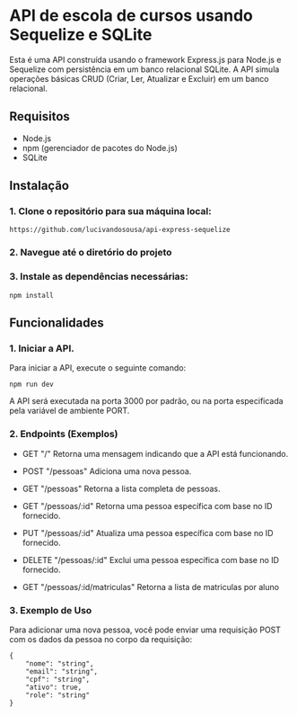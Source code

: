 # API de escola de cursos usando Sequelize e SQLite

Esta é uma API construída usando o framework Express.js para Node.js e Sequelize com persistência em um banco relacional SQLite. A API simula operações básicas CRUD (Criar, Ler, Atualizar e Excluir) em um banco relacional.

## Requisitos

- Node.js
- npm (gerenciador de pacotes do Node.js)
- SQLite

## Instalação

### 1. Clone o repositório para sua máquina local:

```
https://github.com/lucivandosousa/api-express-sequelize
```
### 2. Navegue até o diretório do projeto

### 3. Instale as dependências necessárias:

  ```
  npm install
  ```
## Funcionalidades
### 1. Iniciar a API.

Para iniciar a API, execute o seguinte comando:

```
npm run dev
```
A API será executada na porta 3000 por padrão, ou na porta especificada pela variável de ambiente PORT.

### 2. Endpoints (Exemplos)

 - GET "/" Retorna uma mensagem indicando que a API está funcionando.

 - POST "/pessoas" Adiciona uma nova pessoa.

 - GET "/pessoas" Retorna a lista completa de pessoas.

 - GET "/pessoas/:id" Retorna uma pessoa específica com base no ID fornecido.

 - PUT "/pessoas/:id" Atualiza uma pessoa específica com base no ID fornecido.

 - DELETE "/pessoas/:id" Exclui uma pessoa específica com base no ID fornecido.
 
 - GET "/pessoas/:id/matriculas" Retorna a lista de matriculas por aluno

### 3. Exemplo de Uso

Para adicionar uma nova pessoa, você pode enviar uma requisição POST com os dados da pessoa no corpo da requisição:

```
{
    "nome": "string",
    "email": "string",
    "cpf": "string",
    "ativo": true,
    "role": "string"
}
```
